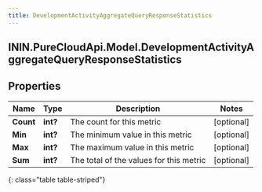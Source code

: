 ```yaml
---
title: DevelopmentActivityAggregateQueryResponseStatistics
---
```

## ININ.PureCloudApi.Model.DevelopmentActivityAggregateQueryResponseStatistics

## Properties

|Name | Type | Description | Notes|
|------------ | ------------- | ------------- | -------------|
| **Count** | **int?** | The count for this metric | [optional] |
| **Min** | **int?** | The minimum value in this metric | [optional] |
| **Max** | **int?** | The maximum value in this metric | [optional] |
| **Sum** | **int?** | The total of the values for this metric | [optional] |
{: class="table table-striped"}


